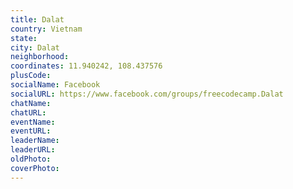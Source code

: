 ```yaml
---
title: Dalat
country: Vietnam
state: 
city: Dalat
neighborhood: 
coordinates: 11.940242, 108.437576
plusCode:
socialName: Facebook
socialURL: https://www.facebook.com/groups/freecodecamp.Dalat
chatName:
chatURL:
eventName:
eventURL:
leaderName:
leaderURL:
oldPhoto: 
coverPhoto:
---
```

